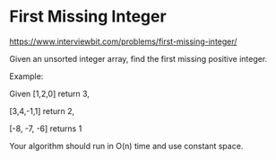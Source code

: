 # First Missing Integer


https://www.interviewbit.com/problems/first-missing-integer/


Given an unsorted integer array, find the first missing positive integer.

Example:

Given [1,2,0] return 3,

[3,4,-1,1] return 2,

[-8, -7, -6] returns 1

Your algorithm should run in O(n) time and use constant space.
